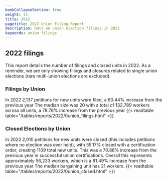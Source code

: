 ```yaml
---
bookCollapseSection: true
weight: 13
title: 2022
pagetitle: 2022 Union Filing Report
description: Data on union election filings in 2022
keywords: union filings
---
```


## 2022 filings

This report details the number of filings and closed units in 2022. As a reminder, we are only showing filings and closures related to single union elections (rare multi-union elections are excluded).

### Filings by Union
In 2022 2,137 petitions for new units were filed, a 60.44% increase from the previous year The median size was 20 with a total of 132,789 workers across all units, a 78.76% increase from the previous year
{{< readtable table="/tables/reports/2022/0union_filings.html" >}}

### Closed Elections by Union
In 2022 2,010 petitions for new units were closed (this includes petitions where no election was ever held), with 55.17% closed with a certification order, creating 1109 total new units. This was a 70.88% increase from the previous year in successful union certifications. Overall this represents approximately 56,233 workers, which is a 81.49% increase from the previous year The median bargaining unit has 21 workers.
{{< readtable table="/tables/reports/2022/0union_closed.html" >}}
